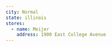 ```yaml
---
city: Normal
state: illinois
stores:
  - name: Meijer
    address: 1900 East College Avenue
---
```


